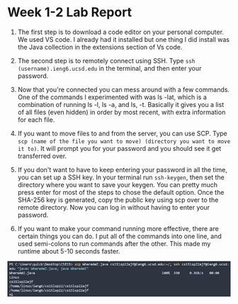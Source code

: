 # Week 1-2 Lab Report


1. The first step is to download a code editor on your personal computer. We used VS code. I already had it installed but one thing I did install was the Java collection in the extensions section of Vs code. 
<!-- ![Image](vscodeinstall.png) -->
2. The second step is to remotely connect using SSH. Type `ssh (username).ieng6.ucsd.edu` in the terminal, and then enter your password. 
<!-- ![Image](remoteconnecting.png) -->
3. Now that you're connected you can mess around with a few commands. One of the commands I experimented with was ls -lat, which is a combination of running ls -l, ls -a, and ls, -t. Basically it gives you a list of all files (even hidden) in order by most recent, with extra information for each file. 
<!-- ![Image](lab1ss.png) -->
4. If you want to move files to and from the server, you can use SCP. Type `scp (name of the file you want to move) (directory you want to move it to)`. It will prompt you for your password and you should see it get transferred over. 

<!-- ![Image](usingscp.png) -->

5. If you don't want to have to keep entering your password in all the time, you can set up a SSH key. In your terminal run `ssh-keygen`, then set the directory where you want to save your keygen. You can pretty much press enter for most of the steps to chose the default option. Once the SHA-256 key is generated, copy the public key using scp over to the remote directory. Now you can log in without having to enter your password. 

<!-- ![Image](keygen.png) -->

6. If you want to make your command running more effective, there are certain things you can do. I put all of the commands into one line, and used semi-colons to run commands after the other. This made my runtime about 5-10 seconds faster. 

![Image](runtimeefficiency.png)
